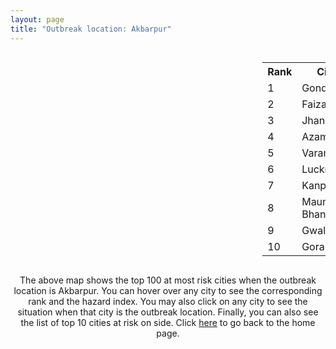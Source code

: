 ```yaml
---
layout: page
title: "Outbreak location: Akbarpur"
---
```

<div style="width: 100%; overflow: auto;">
<div style="width: 75%; float: left;">
<div id="mapid">
<script src="https://buda-magenta.github.io/hazard_map/load_map.js"></script>

<script>
var marker_outbreak = L.marker([26.439874, 80.018000],{"autoPan": true}).addTo(map); marker_outbreak.bindTooltip("Akbarpur").openTooltip();

var circle_1 = L.circle([27.109667, 81.918329], {"pane": "markerPane", "color": "red", "fill": true, "fillOpacity": 0.2, "fillRule": "evenodd", "lineCap": "round", "lineJoin": "round", "opacity": 1.0, "radius": 61833, "stroke": true, "weight": 3}).addTo(map);
circle_1.bindTooltip("Gonda<br>rank: 1<br>hazard index: 0.061834")
circle_1.bindPopup('<a href="https://buda-magenta.github.io/hazard_map/Gonda">Gonda</a>')

var circle_2 = L.circle([26.638076, 82.059024], {"pane": "markerPane", "color": "red", "fill": true, "fillOpacity": 0.2, "fillRule": "evenodd", "lineCap": "round", "lineJoin": "round", "opacity": 1.0, "radius": 48444, "stroke": true, "weight": 3}).addTo(map);
circle_2.bindTooltip("Faizabad<br>rank: 2<br>hazard index: 0.048444")
circle_2.bindPopup('<a href="https://buda-magenta.github.io/hazard_map/Faizabad">Faizabad</a>')

var circle_3 = L.circle([25.531031, 78.652689], {"pane": "markerPane", "color": "red", "fill": true, "fillOpacity": 0.2, "fillRule": "evenodd", "lineCap": "round", "lineJoin": "round", "opacity": 1.0, "radius": 45570, "stroke": true, "weight": 3}).addTo(map);
circle_3.bindTooltip("Jhansi<br>rank: 3<br>hazard index: 0.045570")
circle_3.bindPopup('<a href="https://buda-magenta.github.io/hazard_map/Jhansi">Jhansi</a>')

var circle_4 = L.circle([26.022697, 83.028873], {"pane": "markerPane", "color": "red", "fill": true, "fillOpacity": 0.2, "fillRule": "evenodd", "lineCap": "round", "lineJoin": "round", "opacity": 1.0, "radius": 41558, "stroke": true, "weight": 3}).addTo(map);
circle_4.bindTooltip("Azamgarh<br>rank: 4<br>hazard index: 0.041559")
circle_4.bindPopup('<a href="https://buda-magenta.github.io/hazard_map/Azamgarh">Azamgarh</a>')

var circle_5 = L.circle([25.335649, 83.007629], {"pane": "markerPane", "color": "red", "fill": true, "fillOpacity": 0.2, "fillRule": "evenodd", "lineCap": "round", "lineJoin": "round", "opacity": 1.0, "radius": 38526, "stroke": true, "weight": 3}).addTo(map);
circle_5.bindTooltip("Varanasi<br>rank: 5<br>hazard index: 0.038527")
circle_5.bindPopup('<a href="https://buda-magenta.github.io/hazard_map/Varanasi">Varanasi</a>')

var circle_6 = L.circle([26.838100, 80.934600], {"pane": "markerPane", "color": "red", "fill": true, "fillOpacity": 0.2, "fillRule": "evenodd", "lineCap": "round", "lineJoin": "round", "opacity": 1.0, "radius": 29446, "stroke": true, "weight": 3}).addTo(map);
circle_6.bindTooltip("Lucknow<br>rank: 6<br>hazard index: 0.029447")
circle_6.bindPopup('<a href="https://buda-magenta.github.io/hazard_map/Lucknow">Lucknow</a>')

var circle_7 = L.circle([26.460914, 80.321759], {"pane": "markerPane", "color": "red", "fill": true, "fillOpacity": 0.2, "fillRule": "evenodd", "lineCap": "round", "lineJoin": "round", "opacity": 1.0, "radius": 22410, "stroke": true, "weight": 3}).addTo(map);
circle_7.bindTooltip("Kanpur<br>rank: 7<br>hazard index: 0.022411")
circle_7.bindPopup('<a href="https://buda-magenta.github.io/hazard_map/Kanpur">Kanpur</a>')

var circle_8 = L.circle([25.954628, 83.647350], {"pane": "markerPane", "color": "red", "fill": true, "fillOpacity": 0.2, "fillRule": "evenodd", "lineCap": "round", "lineJoin": "round", "opacity": 1.0, "radius": 12427, "stroke": true, "weight": 3}).addTo(map);
circle_8.bindTooltip("Maunath Bhanjan<br>rank: 8<br>hazard index: 0.012427")
circle_8.bindPopup('<a href="https://buda-magenta.github.io/hazard_map/Maunath_Bhanjan">Maunath Bhanjan</a>')

var circle_9 = L.circle([26.203725, 78.157363], {"pane": "markerPane", "color": "red", "fill": true, "fillOpacity": 0.2, "fillRule": "evenodd", "lineCap": "round", "lineJoin": "round", "opacity": 1.0, "radius": 8009, "stroke": true, "weight": 3}).addTo(map);
circle_9.bindTooltip("Gwalior<br>rank: 9<br>hazard index: 0.008009")
circle_9.bindPopup('<a href="https://buda-magenta.github.io/hazard_map/Gwalior">Gwalior</a>')

var circle_10 = L.circle([26.671329, 83.364583], {"pane": "markerPane", "color": "red", "fill": true, "fillOpacity": 0.2, "fillRule": "evenodd", "lineCap": "round", "lineJoin": "round", "opacity": 1.0, "radius": 7084, "stroke": true, "weight": 3}).addTo(map);
circle_10.bindTooltip("Gorakhpur<br>rank: 10<br>hazard index: 0.007085")
circle_10.bindPopup('<a href="https://buda-magenta.github.io/hazard_map/Gorakhpur">Gorakhpur</a>')

var circle_11 = L.circle([25.773344, 84.784977], {"pane": "markerPane", "color": "red", "fill": true, "fillOpacity": 0.2, "fillRule": "evenodd", "lineCap": "round", "lineJoin": "round", "opacity": 1.0, "radius": 5701, "stroke": true, "weight": 3}).addTo(map);
circle_11.bindTooltip("Chapra<br>rank: 11<br>hazard index: 0.005702")
circle_11.bindPopup('<a href="https://buda-magenta.github.io/hazard_map/Chapra">Chapra</a>')

var circle_12 = L.circle([25.795593, 82.488341], {"pane": "markerPane", "color": "red", "fill": true, "fillOpacity": 0.2, "fillRule": "evenodd", "lineCap": "round", "lineJoin": "round", "opacity": 1.0, "radius": 5520, "stroke": true, "weight": 3}).addTo(map);
circle_12.bindTooltip("Jaunpur<br>rank: 12<br>hazard index: 0.005520")
circle_12.bindPopup('<a href="https://buda-magenta.github.io/hazard_map/Jaunpur">Jaunpur</a>')

var circle_13 = L.circle([27.177366, 78.389912], {"pane": "markerPane", "color": "red", "fill": true, "fillOpacity": 0.2, "fillRule": "evenodd", "lineCap": "round", "lineJoin": "round", "opacity": 1.0, "radius": 4600, "stroke": true, "weight": 3}).addTo(map);
circle_13.bindTooltip("Firozabad<br>rank: 13<br>hazard index: 0.004600")
circle_13.bindPopup('<a href="https://buda-magenta.github.io/hazard_map/Firozabad">Firozabad</a>')

var circle_14 = L.circle([25.438130, 81.833800], {"pane": "markerPane", "color": "red", "fill": true, "fillOpacity": 0.2, "fillRule": "evenodd", "lineCap": "round", "lineJoin": "round", "opacity": 1.0, "radius": 3781, "stroke": true, "weight": 3}).addTo(map);
circle_14.bindTooltip("Allahabad<br>rank: 14<br>hazard index: 0.003781")
circle_14.bindPopup('<a href="https://buda-magenta.github.io/hazard_map/Allahabad">Allahabad</a>')

var circle_15 = L.circle([25.877933, 84.119959], {"pane": "markerPane", "color": "red", "fill": true, "fillOpacity": 0.2, "fillRule": "evenodd", "lineCap": "round", "lineJoin": "round", "opacity": 1.0, "radius": 2949, "stroke": true, "weight": 3}).addTo(map);
circle_15.bindTooltip("Ballia<br>rank: 15<br>hazard index: 0.002949")
circle_15.bindPopup('<a href="https://buda-magenta.github.io/hazard_map/Ballia">Ballia</a>')

var circle_16 = L.circle([27.912633, 79.746563], {"pane": "markerPane", "color": "red", "fill": true, "fillOpacity": 0.2, "fillRule": "evenodd", "lineCap": "round", "lineJoin": "round", "opacity": 1.0, "radius": 2912, "stroke": true, "weight": 3}).addTo(map);
circle_16.bindTooltip("Shahjahanpur<br>rank: 16<br>hazard index: 0.002913")
circle_16.bindPopup('<a href="https://buda-magenta.github.io/hazard_map/Shahjahanpur">Shahjahanpur</a>')

var circle_17 = L.circle([28.794068, 79.185930], {"pane": "markerPane", "color": "red", "fill": true, "fillOpacity": 0.2, "fillRule": "evenodd", "lineCap": "round", "lineJoin": "round", "opacity": 1.0, "radius": 2604, "stroke": true, "weight": 3}).addTo(map);
circle_17.bindTooltip("Rampur<br>rank: 17<br>hazard index: 0.002604")
circle_17.bindPopup('<a href="https://buda-magenta.github.io/hazard_map/Rampur">Rampur</a>')

var circle_18 = L.circle([26.242511, 82.296169], {"pane": "markerPane", "color": "red", "fill": true, "fillOpacity": 0.2, "fillRule": "evenodd", "lineCap": "round", "lineJoin": "round", "opacity": 1.0, "radius": 2236, "stroke": true, "weight": 3}).addTo(map);
circle_18.bindTooltip("Sultanpur<br>rank: 18<br>hazard index: 0.002237")
circle_18.bindPopup('<a href="https://buda-magenta.github.io/hazard_map/Sultanpur">Sultanpur</a>')

var circle_19 = L.circle([27.437194, 79.489129], {"pane": "markerPane", "color": "red", "fill": true, "fillOpacity": 0.2, "fillRule": "evenodd", "lineCap": "round", "lineJoin": "round", "opacity": 1.0, "radius": 2182, "stroke": true, "weight": 3}).addTo(map);
circle_19.bindTooltip("Farrukhabad<br>rank: 19<br>hazard index: 0.002182")
circle_19.bindPopup('<a href="https://buda-magenta.github.io/hazard_map/Farrukhabad">Farrukhabad</a>')

var circle_20 = L.circle([26.718324, 79.090254], {"pane": "markerPane", "color": "red", "fill": true, "fillOpacity": 0.2, "fillRule": "evenodd", "lineCap": "round", "lineJoin": "round", "opacity": 1.0, "radius": 1971, "stroke": true, "weight": 3}).addTo(map);
circle_20.bindTooltip("Etawah<br>rank: 20<br>hazard index: 0.001971")
circle_20.bindPopup('<a href="https://buda-magenta.github.io/hazard_map/Etawah">Etawah</a>')

var circle_21 = L.circle([26.148658, 85.340013], {"pane": "markerPane", "color": "red", "fill": true, "fillOpacity": 0.2, "fillRule": "evenodd", "lineCap": "round", "lineJoin": "round", "opacity": 1.0, "radius": 1845, "stroke": true, "weight": 3}).addTo(map);
circle_21.bindTooltip("Muzaffarpur<br>rank: 21<br>hazard index: 0.001846")
circle_21.bindPopup('<a href="https://buda-magenta.github.io/hazard_map/Muzaffarpur">Muzaffarpur</a>')

var circle_22 = L.circle([27.633333, 77.583333], {"pane": "markerPane", "color": "red", "fill": true, "fillOpacity": 0.2, "fillRule": "evenodd", "lineCap": "round", "lineJoin": "round", "opacity": 1.0, "radius": 1729, "stroke": true, "weight": 3}).addTo(map);
circle_22.bindTooltip("Mathura<br>rank: 22<br>hazard index: 0.001729")
circle_22.bindPopup('<a href="https://buda-magenta.github.io/hazard_map/Mathura">Mathura</a>')

var circle_23 = L.circle([25.609324, 85.123525], {"pane": "markerPane", "color": "red", "fill": true, "fillOpacity": 0.2, "fillRule": "evenodd", "lineCap": "round", "lineJoin": "round", "opacity": 1.0, "radius": 1610, "stroke": true, "weight": 3}).addTo(map);
circle_23.bindTooltip("Patna<br>rank: 23<br>hazard index: 0.001610")
circle_23.bindPopup('<a href="https://buda-magenta.github.io/hazard_map/Patna">Patna</a>')

var circle_24 = L.circle([26.500000, 78.750000], {"pane": "markerPane", "color": "red", "fill": true, "fillOpacity": 0.2, "fillRule": "evenodd", "lineCap": "round", "lineJoin": "round", "opacity": 1.0, "radius": 1500, "stroke": true, "weight": 3}).addTo(map);
circle_24.bindTooltip("Bhind<br>rank: 24<br>hazard index: 0.001500")
circle_24.bindPopup('<a href="https://buda-magenta.github.io/hazard_map/Bhind">Bhind</a>')

var circle_25 = L.circle([23.795281, 86.430964], {"pane": "markerPane", "color": "red", "fill": true, "fillOpacity": 0.2, "fillRule": "evenodd", "lineCap": "round", "lineJoin": "round", "opacity": 1.0, "radius": 1486, "stroke": true, "weight": 3}).addTo(map);
circle_25.bindTooltip("Dhanbad<br>rank: 25<br>hazard index: 0.001487")
circle_25.bindPopup('<a href="https://buda-magenta.github.io/hazard_map/Dhanbad">Dhanbad</a>')

var circle_26 = L.circle([25.843539, 80.918004], {"pane": "markerPane", "color": "red", "fill": true, "fillOpacity": 0.2, "fillRule": "evenodd", "lineCap": "round", "lineJoin": "round", "opacity": 1.0, "radius": 1473, "stroke": true, "weight": 3}).addTo(map);
circle_26.bindTooltip("Fatehpur<br>rank: 26<br>hazard index: 0.001473")
circle_26.bindPopup('<a href="https://buda-magenta.github.io/hazard_map/Fatehpur">Fatehpur</a>')

var circle_27 = L.circle([27.504639, 80.829466], {"pane": "markerPane", "color": "red", "fill": true, "fillOpacity": 0.2, "fillRule": "evenodd", "lineCap": "round", "lineJoin": "round", "opacity": 1.0, "radius": 1461, "stroke": true, "weight": 3}).addTo(map);
circle_27.bindTooltip("Sitapur<br>rank: 27<br>hazard index: 0.001462")
circle_27.bindPopup('<a href="https://buda-magenta.github.io/hazard_map/Sitapur">Sitapur</a>')

var circle_28 = L.circle([26.250000, 81.250000], {"pane": "markerPane", "color": "red", "fill": true, "fillOpacity": 0.2, "fillRule": "evenodd", "lineCap": "round", "lineJoin": "round", "opacity": 1.0, "radius": 1452, "stroke": true, "weight": 3}).addTo(map);
circle_28.bindTooltip("Rae Bareli<br>rank: 28<br>hazard index: 0.001452")
circle_28.bindPopup('<a href="https://buda-magenta.github.io/hazard_map/Rae_Bareli">Rae Bareli</a>')

var circle_29 = L.circle([26.575504, 80.613762], {"pane": "markerPane", "color": "red", "fill": true, "fillOpacity": 0.2, "fillRule": "evenodd", "lineCap": "round", "lineJoin": "round", "opacity": 1.0, "radius": 1443, "stroke": true, "weight": 3}).addTo(map);
circle_29.bindTooltip("Unnao<br>rank: 29<br>hazard index: 0.001443")
circle_29.bindPopup('<a href="https://buda-magenta.github.io/hazard_map/Unnao">Unnao</a>')

var circle_30 = L.circle([25.935955, 79.424328], {"pane": "markerPane", "color": "red", "fill": true, "fillOpacity": 0.2, "fillRule": "evenodd", "lineCap": "round", "lineJoin": "round", "opacity": 1.0, "radius": 1430, "stroke": true, "weight": 3}).addTo(map);
circle_30.bindTooltip("Orai<br>rank: 30<br>hazard index: 0.001430")
circle_30.bindPopup('<a href="https://buda-magenta.github.io/hazard_map/Orai">Orai</a>')

var circle_31 = L.circle([28.651718, 77.221939], {"pane": "markerPane", "color": "red", "fill": true, "fillOpacity": 0.2, "fillRule": "evenodd", "lineCap": "round", "lineJoin": "round", "opacity": 1.0, "radius": 1367, "stroke": true, "weight": 3}).addTo(map);
circle_31.bindTooltip("Delhi<br>rank: 31<br>hazard index: 0.001368")
circle_31.bindPopup('<a href="https://buda-magenta.github.io/hazard_map/Delhi">Delhi</a>')

var circle_32 = L.circle([26.083143, 86.032571], {"pane": "markerPane", "color": "red", "fill": true, "fillOpacity": 0.2, "fillRule": "evenodd", "lineCap": "round", "lineJoin": "round", "opacity": 1.0, "radius": 1293, "stroke": true, "weight": 3}).addTo(map);
circle_32.bindTooltip("Darbhanga<br>rank: 32<br>hazard index: 0.001293")
circle_32.bindPopup('<a href="https://buda-magenta.github.io/hazard_map/Darbhanga">Darbhanga</a>')

var circle_33 = L.circle([25.476300, 80.339500], {"pane": "markerPane", "color": "red", "fill": true, "fillOpacity": 0.2, "fillRule": "evenodd", "lineCap": "round", "lineJoin": "round", "opacity": 1.0, "radius": 1173, "stroke": true, "weight": 3}).addTo(map);
circle_33.bindTooltip("Banda<br>rank: 33<br>hazard index: 0.001174")
circle_33.bindPopup('<a href="https://buda-magenta.github.io/hazard_map/Banda">Banda</a>')

var circle_34 = L.circle([27.985060, 80.753845], {"pane": "markerPane", "color": "red", "fill": true, "fillOpacity": 0.2, "fillRule": "evenodd", "lineCap": "round", "lineJoin": "round", "opacity": 1.0, "radius": 1155, "stroke": true, "weight": 3}).addTo(map);
circle_34.bindTooltip("Lakhimpur<br>rank: 34<br>hazard index: 0.001156")
circle_34.bindPopup('<a href="https://buda-magenta.github.io/hazard_map/Lakhimpur">Lakhimpur</a>')

var circle_35 = L.circle([28.457876, 79.405571], {"pane": "markerPane", "color": "red", "fill": true, "fillOpacity": 0.2, "fillRule": "evenodd", "lineCap": "round", "lineJoin": "round", "opacity": 1.0, "radius": 1138, "stroke": true, "weight": 3}).addTo(map);
circle_35.bindTooltip("Bareilly<br>rank: 35<br>hazard index: 0.001138")
circle_35.bindPopup('<a href="https://buda-magenta.github.io/hazard_map/Bareilly">Bareilly</a>')

var circle_36 = L.circle([27.338577, 80.097526], {"pane": "markerPane", "color": "red", "fill": true, "fillOpacity": 0.2, "fillRule": "evenodd", "lineCap": "round", "lineJoin": "round", "opacity": 1.0, "radius": 1121, "stroke": true, "weight": 3}).addTo(map);
circle_36.bindTooltip("Hardoi<br>rank: 36<br>hazard index: 0.001121")
circle_36.bindPopup('<a href="https://buda-magenta.github.io/hazard_map/Hardoi">Hardoi</a>')

var circle_37 = L.circle([22.541418, 88.357691], {"pane": "markerPane", "color": "red", "fill": true, "fillOpacity": 0.2, "fillRule": "evenodd", "lineCap": "round", "lineJoin": "round", "opacity": 1.0, "radius": 1120, "stroke": true, "weight": 3}).addTo(map);
circle_37.bindTooltip("Kolkata<br>rank: 37<br>hazard index: 0.001121")
circle_37.bindPopup('<a href="https://buda-magenta.github.io/hazard_map/Kolkata">Kolkata</a>')

var circle_38 = L.circle([25.565691, 80.063489], {"pane": "markerPane", "color": "red", "fill": true, "fillOpacity": 0.2, "fillRule": "evenodd", "lineCap": "round", "lineJoin": "round", "opacity": 1.0, "radius": 1012, "stroke": true, "weight": 3}).addTo(map);
circle_38.bindTooltip("Khanna<br>rank: 38<br>hazard index: 0.001013")
circle_38.bindPopup('<a href="https://buda-magenta.github.io/hazard_map/Khanna">Khanna</a>')

var circle_39 = L.circle([26.724789, 82.793269], {"pane": "markerPane", "color": "red", "fill": true, "fillOpacity": 0.2, "fillRule": "evenodd", "lineCap": "round", "lineJoin": "round", "opacity": 1.0, "radius": 1000, "stroke": true, "weight": 3}).addTo(map);
circle_39.bindTooltip("Basti<br>rank: 39<br>hazard index: 0.001000")
circle_39.bindPopup('<a href="https://buda-magenta.github.io/hazard_map/Basti">Basti</a>')

var circle_40 = L.circle([27.209822, 79.048137], {"pane": "markerPane", "color": "red", "fill": true, "fillOpacity": 0.2, "fillRule": "evenodd", "lineCap": "round", "lineJoin": "round", "opacity": 1.0, "radius": 892, "stroke": true, "weight": 3}).addTo(map);
circle_40.bindTooltip("Mainpuri<br>rank: 40<br>hazard index: 0.000892")
circle_40.bindPopup('<a href="https://buda-magenta.github.io/hazard_map/Mainpuri">Mainpuri</a>')

var circle_41 = L.circle([25.280733, 83.125128], {"pane": "markerPane", "color": "red", "fill": true, "fillOpacity": 0.2, "fillRule": "evenodd", "lineCap": "round", "lineJoin": "round", "opacity": 1.0, "radius": 876, "stroke": true, "weight": 3}).addTo(map);
circle_41.bindTooltip("Mughal Sarai<br>rank: 41<br>hazard index: 0.000876")
circle_41.bindPopup('<a href="https://buda-magenta.github.io/hazard_map/Mughal_Sarai">Mughal Sarai</a>')

var circle_42 = L.circle([25.750000, 78.500000], {"pane": "markerPane", "color": "red", "fill": true, "fillOpacity": 0.2, "fillRule": "evenodd", "lineCap": "round", "lineJoin": "round", "opacity": 1.0, "radius": 868, "stroke": true, "weight": 3}).addTo(map);
circle_42.bindTooltip("Datia<br>rank: 42<br>hazard index: 0.000868")
circle_42.bindPopup('<a href="https://buda-magenta.github.io/hazard_map/Datia">Datia</a>')

var circle_43 = L.circle([25.720581, 85.255560], {"pane": "markerPane", "color": "red", "fill": true, "fillOpacity": 0.2, "fillRule": "evenodd", "lineCap": "round", "lineJoin": "round", "opacity": 1.0, "radius": 804, "stroke": true, "weight": 3}).addTo(map);
circle_43.bindTooltip("Hajipur<br>rank: 43<br>hazard index: 0.000804")
circle_43.bindPopup('<a href="https://buda-magenta.github.io/hazard_map/Hajipur">Hajipur</a>')

var circle_44 = L.circle([23.258486, 77.401989], {"pane": "markerPane", "color": "red", "fill": true, "fillOpacity": 0.2, "fillRule": "evenodd", "lineCap": "round", "lineJoin": "round", "opacity": 1.0, "radius": 790, "stroke": true, "weight": 3}).addTo(map);
circle_44.bindTooltip("Bhopal<br>rank: 44<br>hazard index: 0.000791")
circle_44.bindPopup('<a href="https://buda-magenta.github.io/hazard_map/Bhopal">Bhopal</a>')

var circle_45 = L.circle([27.036604, 78.651436], {"pane": "markerPane", "color": "red", "fill": true, "fillOpacity": 0.2, "fillRule": "evenodd", "lineCap": "round", "lineJoin": "round", "opacity": 1.0, "radius": 747, "stroke": true, "weight": 3}).addTo(map);
circle_45.bindTooltip("Shikohabad<br>rank: 45<br>hazard index: 0.000747")
circle_45.bindPopup('<a href="https://buda-magenta.github.io/hazard_map/Shikohabad">Shikohabad</a>')

var circle_46 = L.circle([24.700385, 78.518668], {"pane": "markerPane", "color": "red", "fill": true, "fillOpacity": 0.2, "fillRule": "evenodd", "lineCap": "round", "lineJoin": "round", "opacity": 1.0, "radius": 698, "stroke": true, "weight": 3}).addTo(map);
circle_46.bindTooltip("Lalitpur<br>rank: 46<br>hazard index: 0.000698")
circle_46.bindPopup('<a href="https://buda-magenta.github.io/hazard_map/Lalitpur">Lalitpur</a>')

var circle_47 = L.circle([28.570784, 77.327107], {"pane": "markerPane", "color": "red", "fill": true, "fillOpacity": 0.2, "fillRule": "evenodd", "lineCap": "round", "lineJoin": "round", "opacity": 1.0, "radius": 682, "stroke": true, "weight": 3}).addTo(map);
circle_47.bindTooltip("Noida<br>rank: 47<br>hazard index: 0.000683")
circle_47.bindPopup('<a href="https://buda-magenta.github.io/hazard_map/Noida">Noida</a>')

var circle_48 = L.circle([27.175255, 78.009816], {"pane": "markerPane", "color": "red", "fill": true, "fillOpacity": 0.2, "fillRule": "evenodd", "lineCap": "round", "lineJoin": "round", "opacity": 1.0, "radius": 636, "stroke": true, "weight": 3}).addTo(map);
circle_48.bindTooltip("Agra<br>rank: 48<br>hazard index: 0.000636")
circle_48.bindPopup('<a href="https://buda-magenta.github.io/hazard_map/Agra">Agra</a>')

var circle_49 = L.circle([19.075990, 72.877393], {"pane": "markerPane", "color": "red", "fill": true, "fillOpacity": 0.2, "fillRule": "evenodd", "lineCap": "round", "lineJoin": "round", "opacity": 1.0, "radius": 619, "stroke": true, "weight": 3}).addTo(map);
circle_49.bindTooltip("Mumbai<br>rank: 49<br>hazard index: 0.000619")
circle_49.bindPopup('<a href="https://buda-magenta.github.io/hazard_map/Mumbai">Mumbai</a>')

var circle_50 = L.circle([24.796436, 85.007956], {"pane": "markerPane", "color": "red", "fill": true, "fillOpacity": 0.2, "fillRule": "evenodd", "lineCap": "round", "lineJoin": "round", "opacity": 1.0, "radius": 593, "stroke": true, "weight": 3}).addTo(map);
circle_50.bindTooltip("Gaya<br>rank: 50<br>hazard index: 0.000593")
circle_50.bindPopup('<a href="https://buda-magenta.github.io/hazard_map/Gaya">Gaya</a>')

var circle_51 = L.circle([28.863842, 78.805778], {"pane": "markerPane", "color": "red", "fill": true, "fillOpacity": 0.2, "fillRule": "evenodd", "lineCap": "round", "lineJoin": "round", "opacity": 1.0, "radius": 573, "stroke": true, "weight": 3}).addTo(map);
circle_51.bindTooltip("Moradabad<br>rank: 51<br>hazard index: 0.000574")
circle_51.bindPopup('<a href="https://buda-magenta.github.io/hazard_map/Moradabad">Moradabad</a>')

var circle_52 = L.circle([30.909016, 75.851601], {"pane": "markerPane", "color": "red", "fill": true, "fillOpacity": 0.2, "fillRule": "evenodd", "lineCap": "round", "lineJoin": "round", "opacity": 1.0, "radius": 541, "stroke": true, "weight": 3}).addTo(map);
circle_52.bindTooltip("Ludhiana<br>rank: 52<br>hazard index: 0.000542")
circle_52.bindPopup('<a href="https://buda-magenta.github.io/hazard_map/Ludhiana">Ludhiana</a>')

var circle_53 = L.circle([29.154148, 77.305954], {"pane": "markerPane", "color": "red", "fill": true, "fillOpacity": 0.2, "fillRule": "evenodd", "lineCap": "round", "lineJoin": "round", "opacity": 1.0, "radius": 541, "stroke": true, "weight": 3}).addTo(map);
circle_53.bindTooltip("Baraut<br>rank: 53<br>hazard index: 0.000541")
circle_53.bindPopup('<a href="https://buda-magenta.github.io/hazard_map/Baraut">Baraut</a>')

var circle_54 = L.circle([23.687130, 86.974659], {"pane": "markerPane", "color": "red", "fill": true, "fillOpacity": 0.2, "fillRule": "evenodd", "lineCap": "round", "lineJoin": "round", "opacity": 1.0, "radius": 440, "stroke": true, "weight": 3}).addTo(map);
circle_54.bindTooltip("Asansol<br>rank: 54<br>hazard index: 0.000440")
circle_54.bindPopup('<a href="https://buda-magenta.github.io/hazard_map/Asansol">Asansol</a>')

var circle_55 = L.circle([22.720362, 75.868200], {"pane": "markerPane", "color": "red", "fill": true, "fillOpacity": 0.2, "fillRule": "evenodd", "lineCap": "round", "lineJoin": "round", "opacity": 1.0, "radius": 388, "stroke": true, "weight": 3}).addTo(map);
circle_55.bindTooltip("Indore<br>rank: 55<br>hazard index: 0.000388")
circle_55.bindPopup('<a href="https://buda-magenta.github.io/hazard_map/Indore">Indore</a>')

var circle_56 = L.circle([23.160894, 79.949770], {"pane": "markerPane", "color": "red", "fill": true, "fillOpacity": 0.2, "fillRule": "evenodd", "lineCap": "round", "lineJoin": "round", "opacity": 1.0, "radius": 302, "stroke": true, "weight": 3}).addTo(map);
circle_56.bindTooltip("Jabalpur<br>rank: 56<br>hazard index: 0.000303")
circle_56.bindPopup('<a href="https://buda-magenta.github.io/hazard_map/Jabalpur">Jabalpur</a>')

var circle_57 = L.circle([27.059011, 84.206464], {"pane": "markerPane", "color": "red", "fill": true, "fillOpacity": 0.2, "fillRule": "evenodd", "lineCap": "round", "lineJoin": "round", "opacity": 1.0, "radius": 288, "stroke": true, "weight": 3}).addTo(map);
circle_57.bindTooltip("Bagaha<br>rank: 57<br>hazard index: 0.000289")
circle_57.bindPopup('<a href="https://buda-magenta.github.io/hazard_map/Bagaha">Bagaha</a>')

var circle_58 = L.circle([26.131004, 84.391257], {"pane": "markerPane", "color": "red", "fill": true, "fillOpacity": 0.2, "fillRule": "evenodd", "lineCap": "round", "lineJoin": "round", "opacity": 1.0, "radius": 284, "stroke": true, "weight": 3}).addTo(map);
circle_58.bindTooltip("Siwan<br>rank: 58<br>hazard index: 0.000285")
circle_58.bindPopup('<a href="https://buda-magenta.github.io/hazard_map/Siwan">Siwan</a>')

var circle_59 = L.circle([23.809612, 78.759114], {"pane": "markerPane", "color": "red", "fill": true, "fillOpacity": 0.2, "fillRule": "evenodd", "lineCap": "round", "lineJoin": "round", "opacity": 1.0, "radius": 282, "stroke": true, "weight": 3}).addTo(map);
circle_59.bindTooltip("Sagar<br>rank: 59<br>hazard index: 0.000283")
circle_59.bindPopup('<a href="https://buda-magenta.github.io/hazard_map/Sagar">Sagar</a>')

var circle_60 = L.circle([26.180598, 91.753943], {"pane": "markerPane", "color": "red", "fill": true, "fillOpacity": 0.2, "fillRule": "evenodd", "lineCap": "round", "lineJoin": "round", "opacity": 1.0, "radius": 280, "stroke": true, "weight": 3}).addTo(map);
circle_60.bindTooltip("Guwahati<br>rank: 60<br>hazard index: 0.000280")
circle_60.bindPopup('<a href="https://buda-magenta.github.io/hazard_map/Guwahati">Guwahati</a>')

var circle_61 = L.circle([25.623457, 84.596839], {"pane": "markerPane", "color": "red", "fill": true, "fillOpacity": 0.2, "fillRule": "evenodd", "lineCap": "round", "lineJoin": "round", "opacity": 1.0, "radius": 277, "stroke": true, "weight": 3}).addTo(map);
circle_61.bindTooltip("Arrah<br>rank: 61<br>hazard index: 0.000277")
circle_61.bindPopup('<a href="https://buda-magenta.github.io/hazard_map/Arrah">Arrah</a>')

var circle_62 = L.circle([21.149813, 79.082056], {"pane": "markerPane", "color": "red", "fill": true, "fillOpacity": 0.2, "fillRule": "evenodd", "lineCap": "round", "lineJoin": "round", "opacity": 1.0, "radius": 241, "stroke": true, "weight": 3}).addTo(map);
circle_62.bindTooltip("Nagpur<br>rank: 62<br>hazard index: 0.000241")
circle_62.bindPopup('<a href="https://buda-magenta.github.io/hazard_map/Nagpur">Nagpur</a>')

var circle_63 = L.circle([25.562071, 84.015672], {"pane": "markerPane", "color": "red", "fill": true, "fillOpacity": 0.2, "fillRule": "evenodd", "lineCap": "round", "lineJoin": "round", "opacity": 1.0, "radius": 229, "stroke": true, "weight": 3}).addTo(map);
circle_63.bindTooltip("Buxar<br>rank: 63<br>hazard index: 0.000230")
circle_63.bindPopup('<a href="https://buda-magenta.github.io/hazard_map/Buxar">Buxar</a>')

var circle_64 = L.circle([29.988077, 77.508130], {"pane": "markerPane", "color": "red", "fill": true, "fillOpacity": 0.2, "fillRule": "evenodd", "lineCap": "round", "lineJoin": "round", "opacity": 1.0, "radius": 229, "stroke": true, "weight": 3}).addTo(map);
circle_64.bindTooltip("Saharanpur<br>rank: 64<br>hazard index: 0.000229")
circle_64.bindPopup('<a href="https://buda-magenta.github.io/hazard_map/Saharanpur">Saharanpur</a>')

var circle_65 = L.circle([27.883846, 78.634890], {"pane": "markerPane", "color": "red", "fill": true, "fillOpacity": 0.2, "fillRule": "evenodd", "lineCap": "round", "lineJoin": "round", "opacity": 1.0, "radius": 225, "stroke": true, "weight": 3}).addTo(map);
circle_65.bindTooltip("Kasganj<br>rank: 65<br>hazard index: 0.000225")
circle_65.bindPopup('<a href="https://buda-magenta.github.io/hazard_map/Kasganj">Kasganj</a>')

var circle_66 = L.circle([25.603508, 83.507454], {"pane": "markerPane", "color": "red", "fill": true, "fillOpacity": 0.2, "fillRule": "evenodd", "lineCap": "round", "lineJoin": "round", "opacity": 1.0, "radius": 217, "stroke": true, "weight": 3}).addTo(map);
circle_66.bindTooltip("Ghazipur<br>rank: 66<br>hazard index: 0.000217")
circle_66.bindPopup('<a href="https://buda-magenta.github.io/hazard_map/Ghazipur">Ghazipur</a>')

var circle_67 = L.circle([24.935635, 82.647701], {"pane": "markerPane", "color": "red", "fill": true, "fillOpacity": 0.2, "fillRule": "evenodd", "lineCap": "round", "lineJoin": "round", "opacity": 1.0, "radius": 209, "stroke": true, "weight": 3}).addTo(map);
circle_67.bindTooltip("Mirzapur<br>rank: 67<br>hazard index: 0.000210")
circle_67.bindPopup('<a href="https://buda-magenta.github.io/hazard_map/Mirzapur">Mirzapur</a>')

var circle_68 = L.circle([23.021624, 72.579707], {"pane": "markerPane", "color": "red", "fill": true, "fillOpacity": 0.2, "fillRule": "evenodd", "lineCap": "round", "lineJoin": "round", "opacity": 1.0, "radius": 208, "stroke": true, "weight": 3}).addTo(map);
circle_68.bindTooltip("Ahmedabad<br>rank: 68<br>hazard index: 0.000208")
circle_68.bindPopup('<a href="https://buda-magenta.github.io/hazard_map/Ahmedabad">Ahmedabad</a>')

var circle_69 = L.circle([24.197443, 82.666145], {"pane": "markerPane", "color": "red", "fill": true, "fillOpacity": 0.2, "fillRule": "evenodd", "lineCap": "round", "lineJoin": "round", "opacity": 1.0, "radius": 202, "stroke": true, "weight": 3}).addTo(map);
circle_69.bindTooltip("Singrauli<br>rank: 69<br>hazard index: 0.000202")
circle_69.bindPopup('<a href="https://buda-magenta.github.io/hazard_map/Singrauli">Singrauli</a>')

var circle_70 = L.circle([23.916667, 78.000000], {"pane": "markerPane", "color": "red", "fill": true, "fillOpacity": 0.2, "fillRule": "evenodd", "lineCap": "round", "lineJoin": "round", "opacity": 1.0, "radius": 197, "stroke": true, "weight": 3}).addTo(map);
circle_70.bindTooltip("Vidisha<br>rank: 70<br>hazard index: 0.000198")
circle_70.bindPopup('<a href="https://buda-magenta.github.io/hazard_map/Vidisha">Vidisha</a>')

var circle_71 = L.circle([24.900100, 84.018211], {"pane": "markerPane", "color": "red", "fill": true, "fillOpacity": 0.2, "fillRule": "evenodd", "lineCap": "round", "lineJoin": "round", "opacity": 1.0, "radius": 188, "stroke": true, "weight": 3}).addTo(map);
circle_71.bindTooltip("Sasaram<br>rank: 71<br>hazard index: 0.000189")
circle_71.bindPopup('<a href="https://buda-magenta.github.io/hazard_map/Sasaram">Sasaram</a>')

var circle_72 = L.circle([25.375241, 77.828119], {"pane": "markerPane", "color": "red", "fill": true, "fillOpacity": 0.2, "fillRule": "evenodd", "lineCap": "round", "lineJoin": "round", "opacity": 1.0, "radius": 180, "stroke": true, "weight": 3}).addTo(map);
circle_72.bindTooltip("Shivpuri<br>rank: 72<br>hazard index: 0.000181")
circle_72.bindPopup('<a href="https://buda-magenta.github.io/hazard_map/Shivpuri">Shivpuri</a>')

var circle_73 = L.circle([28.651718, 77.221939], {"pane": "markerPane", "color": "red", "fill": true, "fillOpacity": 0.2, "fillRule": "evenodd", "lineCap": "round", "lineJoin": "round", "opacity": 1.0, "radius": 175, "stroke": true, "weight": 3}).addTo(map);
circle_73.bindTooltip("Dehri<br>rank: 73<br>hazard index: 0.000175")
circle_73.bindPopup('<a href="https://buda-magenta.github.io/hazard_map/Dehri">Dehri</a>')

var circle_74 = L.circle([24.500000, 77.500000], {"pane": "markerPane", "color": "red", "fill": true, "fillOpacity": 0.2, "fillRule": "evenodd", "lineCap": "round", "lineJoin": "round", "opacity": 1.0, "radius": 174, "stroke": true, "weight": 3}).addTo(map);
circle_74.bindTooltip("Guna<br>rank: 74<br>hazard index: 0.000175")
circle_74.bindPopup('<a href="https://buda-magenta.github.io/hazard_map/Guna">Guna</a>')

var circle_75 = L.circle([30.325565, 78.043681], {"pane": "markerPane", "color": "red", "fill": true, "fillOpacity": 0.2, "fillRule": "evenodd", "lineCap": "round", "lineJoin": "round", "opacity": 1.0, "radius": 172, "stroke": true, "weight": 3}).addTo(map);
circle_75.bindTooltip("Dehradun<br>rank: 75<br>hazard index: 0.000172")
circle_75.bindPopup('<a href="https://buda-magenta.github.io/hazard_map/Dehradun">Dehradun</a>')

var circle_76 = L.circle([29.938447, 78.145298], {"pane": "markerPane", "color": "red", "fill": true, "fillOpacity": 0.2, "fillRule": "evenodd", "lineCap": "round", "lineJoin": "round", "opacity": 1.0, "radius": 166, "stroke": true, "weight": 3}).addTo(map);
circle_76.bindTooltip("Haridwar<br>rank: 76<br>hazard index: 0.000166")
circle_76.bindPopup('<a href="https://buda-magenta.github.io/hazard_map/Haridwar">Haridwar</a>')

var circle_77 = L.circle([26.716413, 88.430992], {"pane": "markerPane", "color": "red", "fill": true, "fillOpacity": 0.2, "fillRule": "evenodd", "lineCap": "round", "lineJoin": "round", "opacity": 1.0, "radius": 148, "stroke": true, "weight": 3}).addTo(map);
circle_77.bindTooltip("Siliguri<br>rank: 77<br>hazard index: 0.000148")
circle_77.bindPopup('<a href="https://buda-magenta.github.io/hazard_map/Siliguri">Siliguri</a>')

var circle_78 = L.circle([26.166667, 77.500000], {"pane": "markerPane", "color": "red", "fill": true, "fillOpacity": 0.2, "fillRule": "evenodd", "lineCap": "round", "lineJoin": "round", "opacity": 1.0, "radius": 145, "stroke": true, "weight": 3}).addTo(map);
circle_78.bindTooltip("Morena<br>rank: 78<br>hazard index: 0.000146")
circle_78.bindPopup('<a href="https://buda-magenta.github.io/hazard_map/Morena">Morena</a>')

var circle_79 = L.circle([31.292011, 75.568058], {"pane": "markerPane", "color": "red", "fill": true, "fillOpacity": 0.2, "fillRule": "evenodd", "lineCap": "round", "lineJoin": "round", "opacity": 1.0, "radius": 143, "stroke": true, "weight": 3}).addTo(map);
circle_79.bindTooltip("Jalandhar<br>rank: 79<br>hazard index: 0.000144")
circle_79.bindPopup('<a href="https://buda-magenta.github.io/hazard_map/Jalandhar">Jalandhar</a>')

var circle_80 = L.circle([23.535048, 87.338043], {"pane": "markerPane", "color": "red", "fill": true, "fillOpacity": 0.2, "fillRule": "evenodd", "lineCap": "round", "lineJoin": "round", "opacity": 1.0, "radius": 141, "stroke": true, "weight": 3}).addTo(map);
circle_80.bindTooltip("Durgapur<br>rank: 80<br>hazard index: 0.000142")
circle_80.bindPopup('<a href="https://buda-magenta.github.io/hazard_map/Durgapur">Durgapur</a>')

var circle_81 = L.circle([25.286698, 87.132254], {"pane": "markerPane", "color": "red", "fill": true, "fillOpacity": 0.2, "fillRule": "evenodd", "lineCap": "round", "lineJoin": "round", "opacity": 1.0, "radius": 138, "stroke": true, "weight": 3}).addTo(map);
circle_81.bindTooltip("Bhagalpur<br>rank: 81<br>hazard index: 0.000138")
circle_81.bindPopup('<a href="https://buda-magenta.github.io/hazard_map/Bhagalpur">Bhagalpur</a>')

var circle_82 = L.circle([25.623400, 85.041700], {"pane": "markerPane", "color": "red", "fill": true, "fillOpacity": 0.2, "fillRule": "evenodd", "lineCap": "round", "lineJoin": "round", "opacity": 1.0, "radius": 133, "stroke": true, "weight": 3}).addTo(map);
circle_82.bindTooltip("Dinapur Nizamat<br>rank: 82<br>hazard index: 0.000133")
circle_82.bindPopup('<a href="https://buda-magenta.github.io/hazard_map/Dinapur_Nizamat">Dinapur Nizamat</a>')

var circle_83 = L.circle([17.388786, 78.461065], {"pane": "markerPane", "color": "red", "fill": true, "fillOpacity": 0.2, "fillRule": "evenodd", "lineCap": "round", "lineJoin": "round", "opacity": 1.0, "radius": 126, "stroke": true, "weight": 3}).addTo(map);
circle_83.bindTooltip("Hyderabad<br>rank: 83<br>hazard index: 0.000126")
circle_83.bindPopup('<a href="https://buda-magenta.github.io/hazard_map/Hyderabad">Hyderabad</a>')

var circle_84 = L.circle([23.370035, 85.325013], {"pane": "markerPane", "color": "red", "fill": true, "fillOpacity": 0.2, "fillRule": "evenodd", "lineCap": "round", "lineJoin": "round", "opacity": 1.0, "radius": 126, "stroke": true, "weight": 3}).addTo(map);
circle_84.bindTooltip("Ranchi<br>rank: 84<br>hazard index: 0.000126")
circle_84.bindPopup('<a href="https://buda-magenta.github.io/hazard_map/Ranchi">Ranchi</a>')

var circle_85 = L.circle([18.521428, 73.854454], {"pane": "markerPane", "color": "red", "fill": true, "fillOpacity": 0.2, "fillRule": "evenodd", "lineCap": "round", "lineJoin": "round", "opacity": 1.0, "radius": 119, "stroke": true, "weight": 3}).addTo(map);
circle_85.bindTooltip("Pune<br>rank: 85<br>hazard index: 0.000120")
circle_85.bindPopup('<a href="https://buda-magenta.github.io/hazard_map/Pune">Pune</a>')

var circle_86 = L.circle([29.214460, 79.527918], {"pane": "markerPane", "color": "red", "fill": true, "fillOpacity": 0.2, "fillRule": "evenodd", "lineCap": "round", "lineJoin": "round", "opacity": 1.0, "radius": 113, "stroke": true, "weight": 3}).addTo(map);
circle_86.bindTooltip("Haldwani<br>rank: 86<br>hazard index: 0.000114")
circle_86.bindPopup('<a href="https://buda-magenta.github.io/hazard_map/Haldwani">Haldwani</a>')

var circle_87 = L.circle([26.423847, 83.762732], {"pane": "markerPane", "color": "red", "fill": true, "fillOpacity": 0.2, "fillRule": "evenodd", "lineCap": "round", "lineJoin": "round", "opacity": 1.0, "radius": 113, "stroke": true, "weight": 3}).addTo(map);
circle_87.bindTooltip("Deoria<br>rank: 87<br>hazard index: 0.000114")
circle_87.bindPopup('<a href="https://buda-magenta.github.io/hazard_map/Deoria">Deoria</a>')

var circle_88 = L.circle([26.055318, 82.993139], {"pane": "markerPane", "color": "red", "fill": true, "fillOpacity": 0.2, "fillRule": "evenodd", "lineCap": "round", "lineJoin": "round", "opacity": 1.0, "radius": 113, "stroke": true, "weight": 3}).addTo(map);
circle_88.bindTooltip("Nizamabad<br>rank: 88<br>hazard index: 0.000114")
circle_88.bindPopup('<a href="https://buda-magenta.github.io/hazard_map/Nizamabad">Nizamabad</a>')

var circle_89 = L.circle([24.759267, 81.655000], {"pane": "markerPane", "color": "red", "fill": true, "fillOpacity": 0.2, "fillRule": "evenodd", "lineCap": "round", "lineJoin": "round", "opacity": 1.0, "radius": 113, "stroke": true, "weight": 3}).addTo(map);
circle_89.bindTooltip("Rewa<br>rank: 89<br>hazard index: 0.000113")
circle_89.bindPopup('<a href="https://buda-magenta.github.io/hazard_map/Rewa">Rewa</a>')

var circle_90 = L.circle([12.979120, 77.591300], {"pane": "markerPane", "color": "red", "fill": true, "fillOpacity": 0.2, "fillRule": "evenodd", "lineCap": "round", "lineJoin": "round", "opacity": 1.0, "radius": 110, "stroke": true, "weight": 3}).addTo(map);
circle_90.bindTooltip("Bangalore<br>rank: 90<br>hazard index: 0.000110")
circle_90.bindPopup('<a href="https://buda-magenta.github.io/hazard_map/Bangalore">Bangalore</a>')

var circle_91 = L.circle([26.915458, 75.818982], {"pane": "markerPane", "color": "red", "fill": true, "fillOpacity": 0.2, "fillRule": "evenodd", "lineCap": "round", "lineJoin": "round", "opacity": 1.0, "radius": 106, "stroke": true, "weight": 3}).addTo(map);
circle_91.bindTooltip("Jaipur<br>rank: 91<br>hazard index: 0.000107")
circle_91.bindPopup('<a href="https://buda-magenta.github.io/hazard_map/Jaipur">Jaipur</a>')

var circle_92 = L.circle([28.969640, 79.379747], {"pane": "markerPane", "color": "red", "fill": true, "fillOpacity": 0.2, "fillRule": "evenodd", "lineCap": "round", "lineJoin": "round", "opacity": 1.0, "radius": 102, "stroke": true, "weight": 3}).addTo(map);
circle_92.bindTooltip("Rudrapur City<br>rank: 92<br>hazard index: 0.000102")
circle_92.bindPopup('<a href="https://buda-magenta.github.io/hazard_map/Rudrapur_City">Rudrapur City</a>')

var circle_93 = L.circle([13.083694, 80.270186], {"pane": "markerPane", "color": "red", "fill": true, "fillOpacity": 0.2, "fillRule": "evenodd", "lineCap": "round", "lineJoin": "round", "opacity": 1.0, "radius": 99, "stroke": true, "weight": 3}).addTo(map);
circle_93.bindTooltip("Chennai<br>rank: 93<br>hazard index: 0.000099")
circle_93.bindPopup('<a href="https://buda-magenta.github.io/hazard_map/Chennai">Chennai</a>')

var circle_94 = L.circle([26.653396, 77.624206], {"pane": "markerPane", "color": "red", "fill": true, "fillOpacity": 0.2, "fillRule": "evenodd", "lineCap": "round", "lineJoin": "round", "opacity": 1.0, "radius": 93, "stroke": true, "weight": 3}).addTo(map);
circle_94.bindTooltip("Dhaulpur<br>rank: 94<br>hazard index: 0.000093")
circle_94.bindPopup('<a href="https://buda-magenta.github.io/hazard_map/Dhaulpur">Dhaulpur</a>')

var circle_95 = L.circle([21.237947, 81.633683], {"pane": "markerPane", "color": "red", "fill": true, "fillOpacity": 0.2, "fillRule": "evenodd", "lineCap": "round", "lineJoin": "round", "opacity": 1.0, "radius": 87, "stroke": true, "weight": 3}).addTo(map);
circle_95.bindTooltip("Raipur<br>rank: 95<br>hazard index: 0.000088")
circle_95.bindPopup('<a href="https://buda-magenta.github.io/hazard_map/Raipur">Raipur</a>')

var circle_96 = L.circle([24.500000, 81.000000], {"pane": "markerPane", "color": "red", "fill": true, "fillOpacity": 0.2, "fillRule": "evenodd", "lineCap": "round", "lineJoin": "round", "opacity": 1.0, "radius": 84, "stroke": true, "weight": 3}).addTo(map);
circle_96.bindTooltip("Satna<br>rank: 96<br>hazard index: 0.000085")
circle_96.bindPopup('<a href="https://buda-magenta.github.io/hazard_map/Satna">Satna</a>')

var circle_97 = L.circle([26.269722, 82.994425], {"pane": "markerPane", "color": "red", "fill": true, "fillOpacity": 0.2, "fillRule": "evenodd", "lineCap": "round", "lineJoin": "round", "opacity": 1.0, "radius": 84, "stroke": true, "weight": 3}).addTo(map);
circle_97.bindTooltip("Burhanpur<br>rank: 97<br>hazard index: 0.000084")
circle_97.bindPopup('<a href="https://buda-magenta.github.io/hazard_map/Burhanpur">Burhanpur</a>')

var circle_98 = L.circle([23.250000, 87.750000], {"pane": "markerPane", "color": "red", "fill": true, "fillOpacity": 0.2, "fillRule": "evenodd", "lineCap": "round", "lineJoin": "round", "opacity": 1.0, "radius": 78, "stroke": true, "weight": 3}).addTo(map);
circle_98.bindTooltip("Barddhaman<br>rank: 98<br>hazard index: 0.000079")
circle_98.bindPopup('<a href="https://buda-magenta.github.io/hazard_map/Barddhaman">Barddhaman</a>')

var circle_99 = L.circle([27.733696, 81.477321], {"pane": "markerPane", "color": "red", "fill": true, "fillOpacity": 0.2, "fillRule": "evenodd", "lineCap": "round", "lineJoin": "round", "opacity": 1.0, "radius": 75, "stroke": true, "weight": 3}).addTo(map);
circle_99.bindTooltip("Bahraich<br>rank: 99<br>hazard index: 0.000075")
circle_99.bindPopup('<a href="https://buda-magenta.github.io/hazard_map/Bahraich">Bahraich</a>')

var circle_100 = L.circle([24.965712, 88.127778], {"pane": "markerPane", "color": "red", "fill": true, "fillOpacity": 0.2, "fillRule": "evenodd", "lineCap": "round", "lineJoin": "round", "opacity": 1.0, "radius": 75, "stroke": true, "weight": 3}).addTo(map);
circle_100.bindTooltip("English Bazar<br>rank: 100<br>hazard index: 0.000075")
circle_100.bindPopup('<a href="https://buda-magenta.github.io/hazard_map/English_Bazar">English Bazar</a>')
</script>
</div>
</div>


<div style="width: 20%; float: right;">
<table>
<tr>
<th>Rank</th>
<th>City</th>
</tr>

<tr>
<td>1</td>
<td>Gonda</td>
</tr>

<tr>
<td>2</td>
<td>Faizabad</td>
</tr>

<tr>
<td>3</td>
<td>Jhansi</td>
</tr>

<tr>
<td>4</td>
<td>Azamgarh</td>
</tr>

<tr>
<td>5</td>
<td>Varanasi</td>
</tr>

<tr>
<td>6</td>
<td>Lucknow</td>
</tr>

<tr>
<td>7</td>
<td>Kanpur</td>
</tr>

<tr>
<td>8</td>
<td>Maunath Bhanjan</td>
</tr>

<tr>
<td>9</td>
<td>Gwalior</td>
</tr>

<tr>
<td>10</td>
<td>Gorakhpur</td>
</tr>

</table>
</div>
</div>


<p align="center"> The above map shows the top 100 at most risk cities when the outbreak location is Akbarpur. You can hover over any city to see the corresponding rank and the hazard index. You may also click on any city to see the situation when that city is the outbreak location. Finally, you can also see the list of top 10 cities at risk on side.  Click <a href="https://buda-magenta.github.io/hazard_map/">here</a> to go back to the home page.
</p>